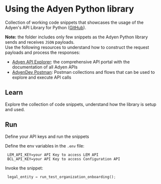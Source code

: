 # Using the Adyen Python library

Collection of working code snippets that showcases the usage of the Adyen's API Library for Python ([GitHub](https://github.com/Adyen/adyen-python-api-library)).

**Note:** the folder includes only few snippets as the Adyen Python library sends and receives `JSON` payloads.  
Use the following resources to understand how to construct the request payloads and process the responses:
* [Adyen API Explorer](https://docs.adyen.com/api-explorer/): the comprehensive API portal with the documentation of all Adyen APIs  
* [AdyenDev Postman](https://www.postman.com/adyendev): Postman collections and flows that can be used to explore and execute API calls 

## Learn
Explore the collection of code snippets, understand how the library is setup and used.

## Run
Define your API keys and run the snippets

Define the env variables in the `.env` file:
```
 LEM_API_KEY=your API Key to access LEM API
 BCL_API_KEY=your API Key to access Configuration API
```
Invoke the snippet:
```python
 legal_entity = run_test_organization_onboarding();
```

